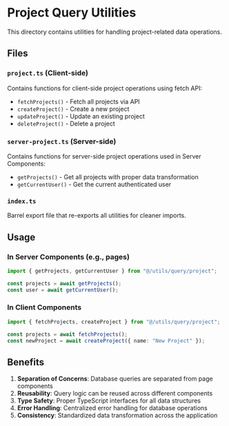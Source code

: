 # Project Query Utilities

This directory contains utilities for handling project-related data operations.

## Files

### `project.ts` (Client-side)

Contains functions for client-side project operations using fetch API:

- `fetchProjects()` - Fetch all projects via API
- `createProject()` - Create a new project
- `updateProject()` - Update an existing project
- `deleteProject()` - Delete a project

### `server-project.ts` (Server-side)

Contains functions for server-side project operations used in Server Components:

- `getProjects()` - Get all projects with proper data transformation
- `getCurrentUser()` - Get the current authenticated user

### `index.ts`

Barrel export file that re-exports all utilities for cleaner imports.

## Usage

### In Server Components (e.g., pages)

```typescript
import { getProjects, getCurrentUser } from "@/utils/query/project";

const projects = await getProjects();
const user = await getCurrentUser();
```

### In Client Components

```typescript
import { fetchProjects, createProject } from "@/utils/query/project";

const projects = await fetchProjects();
const newProject = await createProject({ name: "New Project" });
```

## Benefits

1. **Separation of Concerns**: Database queries are separated from page components
2. **Reusability**: Query logic can be reused across different components
3. **Type Safety**: Proper TypeScript interfaces for all data structures
4. **Error Handling**: Centralized error handling for database operations
5. **Consistency**: Standardized data transformation across the application
